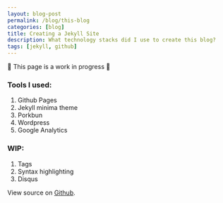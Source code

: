 ```yaml
---
layout: blog-post
permalink: /blog/this-blog
categories: [blog]
title: Creating a Jekyll Site
description: What technology stacks did I use to create this blog?
tags: [jekyll, github]
---
```


🚧 This page is a work in progress 🚧

### Tools I used:

1. Github Pages
2. Jekyll minima theme
3. Porkbun
4. Wordpress
5. Google Analytics

### WIP:

1. Tags
2. Syntax highlighting
3. Disqus

View source on <a href="https://github.com/sciffany/sciffany.github.io">Github</a>.
